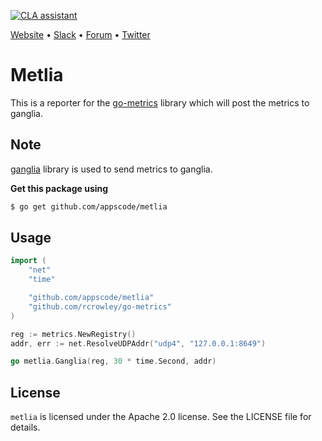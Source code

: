 [![CLA assistant](https://cla-assistant.io/readme/badge/appscode/metlia)](https://cla-assistant.io/appscode/metlia)

[Website](https://appscode.com) • [Slack](https://appscode.slack.com) • [Forum](https://discuss.appscode.com) • [Twitter](https://twitter.com/AppsCodeHQ)

Metlia
======

This is a reporter for the [go-metrics](https://github.com/rcrowley/go-metrics) library which will post the metrics to ganglia.

Note
----

[ganglia](https://github.com/facebookgo/ganglia) library is used to send metrics to ganglia.


**Get this package using**
```bash
$ go get github.com/appscode/metlia
```

Usage
-----

```go
import (
	"net"
	"time"

	"github.com/appscode/metlia"
	"github.com/rcrowley/go-metrics"
)

reg := metrics.NewRegistry()
addr, err := net.ResolveUDPAddr("udp4", "127.0.0.1:8649")

go metlia.Ganglia(reg, 30 * time.Second, addr)
```

License
-------
`metlia` is licensed under the Apache 2.0 license. See the LICENSE file for details.
